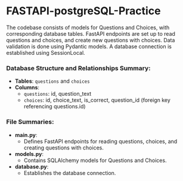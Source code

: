 # FASTAPI-postgreSQL-Practice

The codebase consists of models for Questions and Choices, with corresponding database tables. FastAPI endpoints are set up to read questions and choices, and create new questions with choices. Data validation is done using Pydantic models. A database connection is established using SessionLocal.

### Database Structure and Relationships Summary:
- **Tables**: `questions` and `choices`
- **Columns**:
  - `questions`: id, question_text
  - `choices`: id, choice_text, is_correct, question_id (foreign key referencing questions.id)

### File Summaries:
- **main.py**:
  - Defines FastAPI endpoints for reading questions, choices, and creating questions with choices.
- **models.py**:
  - Contains SQLAlchemy models for Questions and Choices.
- **database.py**:
  - Establishes the database connection.
